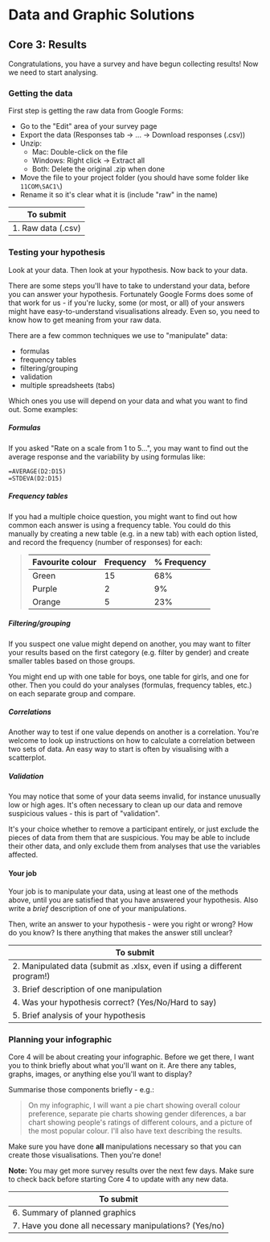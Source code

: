 # Data and Graphic Solutions

## Core 3: Results

Congratulations, you have a survey and have begun collecting results!
Now we need to start analysing.

### Getting the data

First step is getting the raw data from Google Forms:

- Go to the "Edit" area of your survey page
- Export the data (Responses tab -> ... -> Download responses (.csv))
- Unzip:
  - Mac: Double-click on the file
  - Windows: Right click -> Extract all
  - Both: Delete the original .zip when done
- Move the file to your project folder (you should have some folder like `11COM\SAC1\`)
- Rename it so it's clear what it is (include "raw" in the name)

| To submit |
|---|
| 1. Raw data (.csv) |

### Testing your hypothesis

Look at your data.
Then look at your hypothesis.
Now back to your data.

There are some steps you'll have to take to understand your data, before you can answer your hypothesis.
Fortunately Google Forms does some of that work for us -
if you're lucky, some (or most, or all) of your answers might have easy-to-understand visualisations already.
Even so, you need to know how to get meaning from your raw data.

There are a few common techniques we use to "manipulate" data:

- formulas
- frequency tables
- filtering/grouping
- validation
- multiple spreadsheets (tabs)

Which ones you use will depend on your data and what you want to find out.
Some examples:

##### Formulas

If you asked "Rate on a scale from 1 to 5...", you may want to find out the average response and the variability by using formulas like:

  ```
  =AVERAGE(D2:D15)
  =STDEVA(D2:D15)
  ```

##### Frequency tables

If you had a multiple choice question, you might want to find out how common each answer is using a frequency table.
You could do this manually by creating a new table (e.g. in a new tab) with each option listed, and record the frequency
(number of responses) for each:

> | Favourite colour | Frequency | % Frequency |
> |---|---|---|
> | Green | 15 | 68% |
> | Purple | 2 | 9% |
> | Orange | 5 | 23% |

##### Filtering/grouping

If you suspect one value might depend on another, you may want to filter your results based on the first category
(e.g. filter by gender) and create smaller tables based on those groups.

You might end up with one table for boys, one table for girls, and one for other.
Then you could do your analyses (formulas, frequency tables, etc.) on each separate group and compare.

##### Correlations

Another way to test if one value depends on another is a correlation.
You're welcome to look up instructions on how to calculate a correlation between two sets of data.
An easy way to start is often by visualising with a scatterplot.

##### Validation

You may notice that some of your data seems invalid, for instance unusually low or high ages.
It's often necessary to clean up our data and remove suspicious values - this is part of "validation".

It's your choice whether to remove a participant entirely, or just exclude the pieces of data from them that are suspicious.
You may be able to include their other data, and only exclude them from analyses that use the variables affected.

#### Your job

Your job is to manipulate your data, using at least one of the methods above, until you are satisfied that you have answered your hypothesis.
Also write a *brief* description of one of your manipulations.

Then, write an answer to your hypothesis - were you right or wrong?
How do you know?
Is there anything that makes the answer still unclear?

| To submit |
|---|
| 2. Manipulated data (submit as .xlsx, even if using a different program!) |
| 3. Brief description of one manipulation |
| 4. Was your hypothesis correct? (Yes/No/Hard to say) |
| 5. Brief analysis of your hypothesis |

### Planning your infographic

Core 4 will be about creating your infographic.
Before we get there, I want you to think briefly about what you'll want on it.
Are there any tables, graphs, images, or anything else you'll want to display?

Summarise those components briefly - e.g.:

> On my infographic, I will want a pie chart showing overall colour preference,
> separate pie charts showing gender diferences,
> a bar chart showing people's ratings of different colours, and a picture of the most popular colour.
> I'll also have text describing the results.

Make sure you have done **all** manipulations necessary so that you can create those visualisations.
Then you're done!

**Note:** You may get more survey results over the next few days.
Make sure to check back before starting Core 4 to update with any new data.

| To submit |
|---|
| 6. Summary of planned graphics |
| 7. Have you done all necessary manipulations? (Yes/no) |
